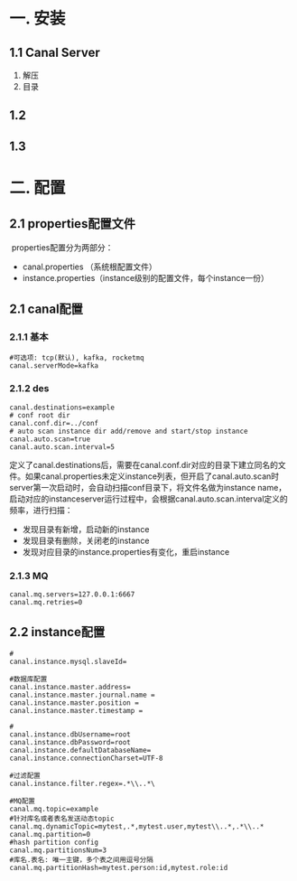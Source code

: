 # 一. 安装

## 1.1 Canal Server

1. 解压
2. 目录

## 1.2

## 1.3



# 二. 配置



## 2.1 properties配置文件

​		properties配置分为两部分：

- canal.properties （系统根配置文件）
- instance.properties（instance级别的配置文件，每个instance一份）

## 2.1 canal配置

### 2.1.1 基本

```properties
#可选项: tcp(默认), kafka, rocketmq
canal.serverMode=kafka

```

### 2.1.2 des

```properties
canal.destinations=example
# conf root dir
canal.conf.dir=../conf
# auto scan instance dir add/remove and start/stop instance
canal.auto.scan=true
canal.auto.scan.interval=5
```

​		定义了canal.destinations后，需要在canal.conf.dir对应的目录下建立同名的文件。如果canal.properties未定义instance列表，但开启了canal.auto.scan时 server第一次启动时，会自动扫描conf目录下，将文件名做为instance name，启动对应的instanceserver运行过程中，会根据canal.auto.scan.interval定义的频率，进行扫描：

- 发现目录有新增，启动新的instance
- 发现目录有删除，关闭老的instance
- 发现对应目录的instance.properties有变化，重启instance



### 2.1.3 MQ

```properties
canal.mq.servers=127.0.0.1:6667
canal.mq.retries=0
```









## 2.2 instance配置

```properties
#
canal.instance.mysql.slaveId=

#数据库配置
canal.instance.master.address=
canal.instance.master.journal.name = 
canal.instance.master.position = 
canal.instance.master.timestamp =

#
canal.instance.dbUsername=root
canal.instance.dbPassword=root
canal.instance.defaultDatabaseName=
canal.instance.connectionCharset=UTF-8

#过滤配置
canal.instance.filter.regex=.*\\..*\

#MQ配置
canal.mq.topic=example
#针对库名或者表名发送动态topic
canal.mq.dynamicTopic=mytest,.*,mytest.user,mytest\\..*,.*\\..*
canal.mq.partition=0
#hash partition config
canal.mq.partitionsNum=3
#库名.表名: 唯一主键，多个表之间用逗号分隔
canal.mq.partitionHash=mytest.person:id,mytest.role:id
```

